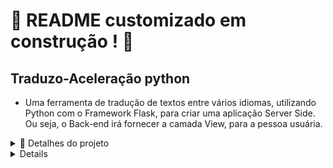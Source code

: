 # :construction: README customizado em construção ! :construction:

## Traduzo-Aceleração python

- Uma ferramenta de tradução de textos entre vários idiomas, utilizando Python com o Framework Flask, para criar uma aplicação Server Side. Ou seja, o Back-end irá fornecer a camada View, para a pessoa usuária.

<details>
  <summary>📝 Detalhes do projeto </summary>

- Implementar uma API utilizando arquitetura em camadas MVC;
- Utilizar o Docker para projetos Python;
- Aplicar conhecimentos de Orientação a Objetos no desenvolvimento WEB.
- Escrever testes para APIs para garantir a implementação dos endpoints;
- Interagir com um banco de dados não relacional MongoDB;
- Desenvolver páginas web Server Side.

</details>

<details>

## Preparando Ambiente

<details>

<summary>🐳 Subindo a aplicação</summary>

**[1]** Crie o ambiente virtual para o projeto

```bash
python3 -m venv .venv && source .venv/bin/activate
```

**[2]** Instale as dependências

```bash
python3 -m pip install -r dev-requirements.txt
```

**[3 - Opção A]** Suba o projeto pelo Docker

```bash
docker compose up translate
```

- Recomendado: Dockerfile e Docker-compose já estão prontos para uso, para subir o MongoDB e o Flask.

**[3 - Opção B]** Caso queira subir somente o banco MongoDB pelo Docker

```bash
docker compose up -d mongodb

python3 src/app.py
```
</details>
